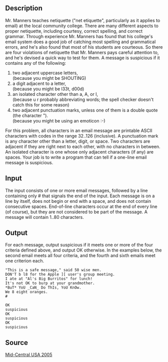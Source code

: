 <h2>Description</h2><p>Mr. Manners teaches netiquette ("net etiquette", particularly as it applies to email) at the local community college. There are many different aspects to proper netiquette, including courtesy, correct spelling, and correct grammar. Through experience Mr. Manners has found that his college's email system does a good job of catching most spelling and grammatical errors, and he's also found that most of his students are courteous. So there are four violations of netiquette that Mr. Manners pays careful attention to, and he's devised a quick way to test for them. A message is suspicious if it contains any of the following:
</p><ol><li>two adjacent uppercase letters,
<br>(because you might be SHOUTING) 
<br></li><li>a digit adjacent to a letter,
<br>(because you might be l33t, d00d) 
<br></li><li>an isolated character other than a, A, or I,
<br>(because u r probably abbreviating words; the spell checker doesn't catch this for some reason) 
<br></li><li>two adjacent punctuation marks, unless one of them is a double quote (the character ").
<br>(because you might be using an emoticon :-) </li></ol><p>
</p>For this problem, all characters in an email message are printable ASCII characters with codes in the range 32..126 (inclusive). A punctuation mark is any character other than a letter, digit, or space. Two characters are adjacent if they are right next to each other, with no characters in between. An isolated character is one whose only adjacent characters (if any) are spaces. Your job is to write a program that can tell if a one-line email message is suspicious.

<h2>Input</h2><p>The input consists of one or more email messages, followed by a line containing only # that signals the end of the input. Each message is on a line by itself, does not begin or end with a space, and does not contain consecutive spaces. End-of-line characters occur at the end of every line (of course), but they are not considered to be part of the message. A message will contain 1..80 characters.</p><h2>Output</h2><p>For each message, output suspicious if it meets one or more of the four criteria defined above, and output OK otherwise. In the examples below, the second email meets all four criteria, and the fourth and sixth emails meet one criterion each.</p><pre><code class="language-input1">&quot;This is a safe message,&quot; said 50 wise men.
DON&#39;T b l8 for the Apple ][ user&#39;s group meeting.
I ate at &quot;Al&#39;s Big Burritos&quot; for lunch!
It&#39;s not OK to burp at your grandmother.
*BuT* YoU _CaN_ Do ThIs, YoU KnOw.
We 8 eight oranges.
#
</code></pre><pre><code class="language-output1">OK
suspicious
OK
suspicious
OK
suspicious
</code></pre><h2>Source</h2><a href="searchproblem?field=source&amp;key=Mid-Central+USA+2005">Mid-Central USA 2005</a>